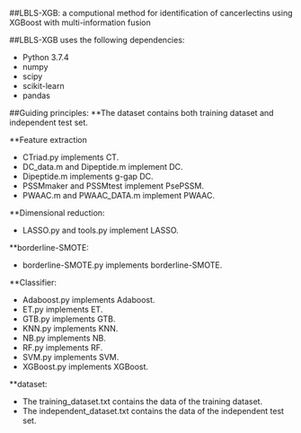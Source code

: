##LBLS-XGB: a computional method for identification of cancerlectins using XGBoost with multi-information fusion

##LBLS-XGB uses the following dependencies:
* Python 3.7.4
* numpy
* scipy
* scikit-learn
* pandas

##Guiding principles: **The dataset contains both training dataset and independent test set.

**Feature extraction
  * CTriad.py implements CT.
  * DC_data.m and Dipeptide.m implement DC.
  * Dipeptide.m implements g-gap DC.
  * PSSMmaker and  PSSMtest implement PsePSSM.
  * PWAAC.m and PWAAC_DATA.m implement PWAAC.
  
**Dimensional reduction:
  * LASSO.py and tools.py implement LASSO.
  
**borderline-SMOTE:
  * borderline-SMOTE.py implements borderline-SMOTE.
  
**Classifier:
  * Adaboost.py implements Adaboost.
  * ET.py implements ET.
  * GTB.py implements GTB.
  * KNN.py implements KNN.
  * NB.py implements NB.
  * RF.py implements RF.
  * SVM.py implements SVM.
  * XGBoost.py implements XGBoost.
  
**dataset:
  * The training_dataset.txt contains the data of the training dataset.  
  * The independent_dataset.txt contains the data of the independent test set.  
